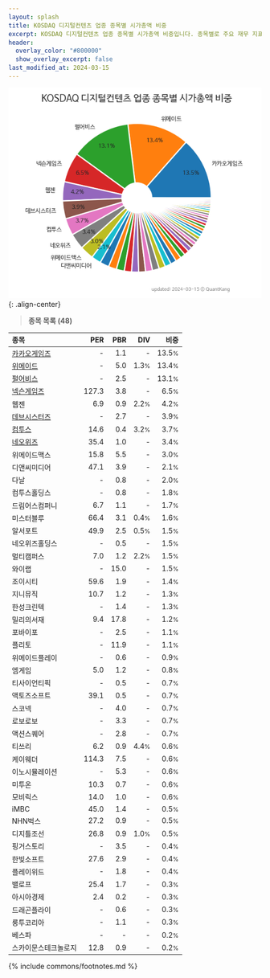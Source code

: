 ```yaml
---
layout: splash
title: KOSDAQ 디지털컨텐츠 업종 종목별 시가총액 비중
excerpt: KOSDAQ 디지털컨텐츠 업종 종목별 시가총액 비중입니다. 종목별로 주요 재무 지표를 함께 표시합니다.
header:
  overlay_color: "#800000"
  show_overlay_excerpt: false
last_modified_at: 2024-03-15
---
```



![KOSDAQ 디지털컨텐츠 업종 종목별 시가총액 비중](/stats/sector/images/kosdaq_업종_디지털컨텐츠_종목.png){: .align-center}


> **종목 목록 (48)**<a id="list"></a>

| **종목** | **PER** | **PBR** | **DIV** | **비중** |
| :------- | ------: | ------: | ------: | -------: |
| [카카오게임즈](/293490/) | - | 1.1 | - | 13.5<small>%</small> |
| [위메이드](/112040/) | - | 5.0 | 1.3<small>%</small> | 13.4<small>%</small> |
| [펄어비스](/263750/) | - | 2.5 | - | 13.1<small>%</small> |
| [넥슨게임즈](/225570/) | 127.3 | 3.8 | - | 6.5<small>%</small> |
| 웹젠 | 6.9 | 0.9 | 2.2<small>%</small> | 4.2<small>%</small> |
| [데브시스터즈](/194480/) | - | 2.7 | - | 3.9<small>%</small> |
| [컴투스](/078340/) | 14.6 | 0.4 | 3.2<small>%</small> | 3.7<small>%</small> |
| [네오위즈](/095660/) | 35.4 | 1.0 | - | 3.4<small>%</small> |
| 위메이드맥스 | 15.8 | 5.5 | - | 3.0<small>%</small> |
| 디앤씨미디어 | 47.1 | 3.9 | - | 2.1<small>%</small> |
| 다날 | - | 0.8 | - | 2.0<small>%</small> |
| 컴투스홀딩스 | - | 0.8 | - | 1.8<small>%</small> |
| 드림어스컴퍼니 | 6.7 | 1.1 | - | 1.7<small>%</small> |
| 미스터블루 | 66.4 | 3.1 | 0.4<small>%</small> | 1.6<small>%</small> |
| 알서포트 | 49.9 | 2.5 | 0.5<small>%</small> | 1.5<small>%</small> |
| 네오위즈홀딩스 | - | 0.5 | - | 1.5<small>%</small> |
| 멀티캠퍼스 | 7.0 | 1.2 | 2.2<small>%</small> | 1.5<small>%</small> |
| 와이랩 | - | 15.0 | - | 1.5<small>%</small> |
| 조이시티 | 59.6 | 1.9 | - | 1.4<small>%</small> |
| 지니뮤직 | 10.7 | 1.2 | - | 1.3<small>%</small> |
| 한성크린텍 | - | 1.4 | - | 1.3<small>%</small> |
| 밀리의서재 | 9.4 | 17.8 | - | 1.2<small>%</small> |
| 포바이포 | - | 2.5 | - | 1.1<small>%</small> |
| 플리토 | - | 11.9 | - | 1.1<small>%</small> |
| 위메이드플레이 | - | 0.6 | - | 0.9<small>%</small> |
| 엠게임 | 5.0 | 1.2 | - | 0.8<small>%</small> |
| 티사이언티픽 | - | 0.5 | - | 0.7<small>%</small> |
| 액토즈소프트 | 39.1 | 0.5 | - | 0.7<small>%</small> |
| 스코넥 | - | 4.0 | - | 0.7<small>%</small> |
| 로보로보 | - | 3.3 | - | 0.7<small>%</small> |
| 액션스퀘어 | - | 2.8 | - | 0.7<small>%</small> |
| 티쓰리 | 6.2 | 0.9 | 4.4<small>%</small> | 0.6<small>%</small> |
| 케이웨더 | 114.3 | 7.5 | - | 0.6<small>%</small> |
| 이노시뮬레이션 | - | 5.3 | - | 0.6<small>%</small> |
| 미투온 | 10.3 | 0.7 | - | 0.6<small>%</small> |
| 모비릭스 | 14.0 | 1.0 | - | 0.6<small>%</small> |
| iMBC | 45.0 | 1.4 | - | 0.5<small>%</small> |
| NHN벅스 | 27.2 | 0.9 | - | 0.5<small>%</small> |
| 디지틀조선 | 26.8 | 0.9 | 1.0<small>%</small> | 0.5<small>%</small> |
| 핑거스토리 | - | 3.5 | - | 0.4<small>%</small> |
| 한빛소프트 | 27.6 | 2.9 | - | 0.4<small>%</small> |
| 플레이위드 | - | 1.8 | - | 0.4<small>%</small> |
| 밸로프 | 25.4 | 1.7 | - | 0.3<small>%</small> |
| 아시아경제 | 2.4 | 0.2 | - | 0.3<small>%</small> |
| 드래곤플라이 | - | 0.6 | - | 0.3<small>%</small> |
| 룽투코리아 | - | 1.1 | - | 0.3<small>%</small> |
| 베스파 | - | - | - | 0.2<small>%</small> |
| 스카이문스테크놀로지 | 12.8 | 0.9 | - | 0.2<small>%</small> |

{% include commons/footnotes.md %}